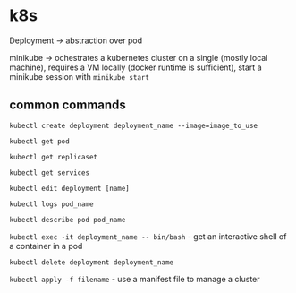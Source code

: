 # k8s
Deployment -> abstraction over pod

minikube -> ochestrates a kubernetes cluster on a single (mostly local machine), requires a VM locally (docker runtime is sufficient), start a minikube session with `minikube start`

## common commands
`kubectl create deployment deployment_name --image=image_to_use`

`kubectl get pod`

`kubectl get replicaset`

`kubectl get services`

`kubectl edit deployment [name]`

`kubectl logs pod_name`

`kubectl describe pod pod_name`

`kubectl exec -it deployment_name -- bin/bash` - get an interactive shell of a container in a pod

`kubectl delete deployment deployment_name`

`kubectl apply -f filename` - use a manifest file to manage a cluster
